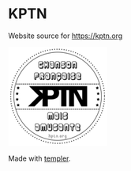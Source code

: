 # KPTN

Website source for https://kptn.org

![KPTN Stamp](input/images/stamp_kptn.png)

Made with [templer](https://github.com/skx/templer).
